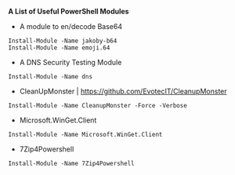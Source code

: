 **A List of Useful PowerShell Modules** 

- A  module to en/decode Base64
```
Install-Module -Name jakoby-b64
Install-Module -Name emoji.64
```
- A DNS Security Testing Module 
```
Install-Module -Name dns
```

- CleanUpMonster 
|    https://github.com/EvotecIT/CleanupMonster
```
Install-Module -Name CleanupMonster -Force -Verbose
```

- Microsoft.WinGet.Client
```
Install-Module -Name Microsoft.WinGet.Client
```

- 7Zip4Powershell
```
Install-Module -Name 7Zip4Powershell
```